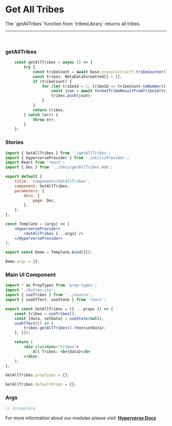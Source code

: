 # Get All Tribes

<p> The `getAllTribes` function from `tribesLibrary` returns all tribes. </p>

---

<br>

### getAllTribes

```jsx
	const getAllTribes = async () => {
		try {
			const tribeCount = await base.proxyContract?.tribeCounter();
			const tribes: MetaDataFormatted[] = [];
			if (tribeCount) {
				for (let tribeId = 1; tribeId <= tribeCount.toNumber(); ++tribeId) {
					const json = await formatTribeResultFromTribeId(tribeId);
					tribes.push(json);
				}
			}
			return tribes;
		} catch (err) {
			throw err;
		}
	};
```

### Stories

```jsx
import { GetAllTribes } from './getAllTribes';
import { HyperverseProvider } from './utils/Provider';
import React from 'react';
import { Doc } from '../docs/getAllTribes.mdx';

export default {
	title: 'Components/GetAllTribes',
	component: GetAllTribes,
	parameters: {
		docs: {
			page: Doc,
		},
	},
};

const Template = (args) => (
	<HyperverseProvider>
		<GetAllTribes {...args} />
	</HyperverseProvider>
);

export const Demo = Template.bind({});

Demo.args = {};
```

### Main UI Component

```jsx
import * as PropTypes from 'prop-types';
import './button.css';
import { useTribes } from '../source';
import { useEffect, useState } from 'react';

export const GetAllTribes = ({ ...props }) => {
	const tribes = useTribes();
	const [data, setData] = useState(null);
	useEffect(() => {
		tribes.getAllTribes().then(setData);
	}, []);

	return (
		<div className="tribes">
			All Tribes: <b>{data}</b>
		</div>
	);
};

GetAllTribes.propTypes = {};

GetAllTribes.defaultProps = {};
```

### Args

```jsx
// Incomplete
```

For more information about our modules please visit: [**Hyperverse Docs**](docs.hyperverse.dev)
